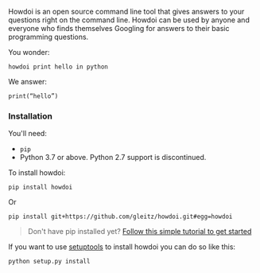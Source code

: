 Howdoi is an open source command line tool that gives answers to your questions right on the command line. Howdoi can be used by anyone and everyone who finds themselves Googling for answers to their basic programming questions.

You wonder:

```
howdoi print hello in python
```

We answer:

```
print(“hello”)
```

### Installation

You'll need:

- `pip`
- Python 3.7 or above. Python 2.7 support is discontinued.

To install howdoi:

`pip install howdoi`

Or

`pip install git+https://github.com/gleitz/howdoi.git#egg=howdoi`

> Don't have pip installed yet? [Follow this simple tutorial to get started](https://pip.pypa.io/en/stable/installing/)

If you want to use [setuptools]() to install howdoi you can do so like this:

`python setup.py install`
